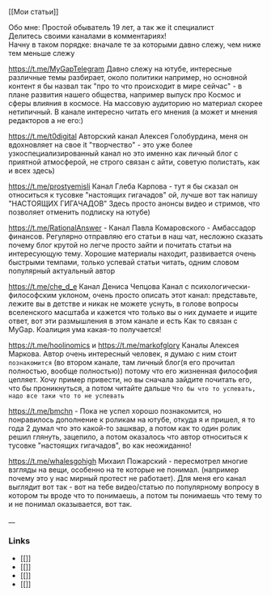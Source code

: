 [[Мои статьи]]


Обо мне: Простой обыватель 19 лет, а так же it специалист <br>Делитесь своими каналами в комментариях!<br>Начну в таком порядке: вначале те за которыми давно слежу, чем ниже тем меньше слежу<br>

<a href="https://t.me/MyGapTelegram" target="_blank">https://t.me/MyGapTelegram</a> Давно слежу на ютубе, интересные различные темы разбирает, около политики например, но основной контент я бы назвал так "про то что происходит в мире сейчас" - в плане развития нашего общества, например выпуск про Космос и сферы влияния в космосе. На массовую аудиторию но материал скорее нетипичный. В канале интересно читать его мнения (а может и мнения редакторов а не его:) 

<a href="https://t.me/t0digital" target="_blank">https://t.me/t0digital</a> Авторский канал Алексея Голобурдина, меня он вдохновляет на свое it "творчество" - это уже более узкоспециализированный канал но это именно как личный блог с приятной атмосферой, не строго связан с айти, советую полистать, как и всех здесь)

 <a href="https://t.me/prostyemisli" target="_blank">https://t.me/prostyemisli</a> Канал Глеба Карпова - тут я бы сказал он относиться к тусовке "настоящих гигачадов" ой, лучше вот так напишу "НАСТОЯЩИХ ГИГАЧАДОВ" Здесь просто анонсы видео и стримов, что позволяет отменить подписку на ютубе)

https://t.me/RationalAnswer - Канал Павла Комаровского - Амбассадор финансов. Регулярно отправляю его статьи в наш чат, несложно сказать почему блог крутой но легче просто зайти и почитать статьи на интересующую тему. Хорошие материалы находит, развивается очень быстрыми темпами, только успевай статьи читать, одним словом популярный актуальный автор

https://t.me/che_d_e Канал Дениса Чепцова 
Канал с психологически-философским уклоном, очень просто описать этот канал: представьте, лежите вы в детстве и никак не можете уснуть, в голове вопросы вселенского масштаба и кажется что только вы о них думаете и ищите ответ, вот эти размышления в этом канале и есть
Как то связан с MyGap. Коалиция ума какая-то получается!

https://t.me/hoolinomics и https://t.me/markofglory Каналы Алексея Маркова. Автор очень интересный человек, я думаю с ним стоит `познакомится` (во втором канале, там личный блог(я его прочитал полностью, вообще полностью)) потому что его жизненная философия цепляет. Хочу пример привести, но вы сначала зайдите почитать его, что бы проникнуться, а потом читайте дальше 
`Что бы что то успевать, надо все таки что то не успевать`

https://t.me/bmchn - Пока не успел хорошо познакомится, но понравилось дополнение к роликам на ютубе, откуда я и пришел, я то года 2 думал что это какой-то зашквар, а потом как то один ролик решил глянуть, зацепило, а потом оказалось что автор относиться к тусовке "настоящих гигачадов", во как неожиданно!

https://t.me/whalesgohigh Михаил Пожарский - пересмотрел многие взгляды на вещи, особенно на те которые не понимал. (например почему это у нас мирный протест не работает).
Для меня его канал выглядит вот так - вот на тебе видео/статью по популярному вопросу в котором ты вроде что то понимаешь, а потом ты понимаешь что тему то и не понимал оказывается, вот так.






__

### Links
- [[]]
- [[]]
- [[]]
- [[]]
